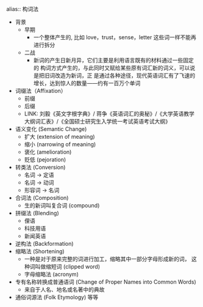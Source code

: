 alias:: 构词法
- 背景
  - 早期
    - 一个整体产生的, 比如 love，trust，sense，letter 这些词一样不能再进行拆分
  - 二战
    - 新词的产生日新月异，它们主要是利用语言既有的材料通过一些固定的 构词方式产生的，与此同时又赋给某些原有词汇新的词义，可以说是把旧词改造为新词，正 是通过各种途径，现代英语词汇有了飞速的增长，达到惊人的数量——约有一百万个单词
- 词缀法（Affixation）
  - 前缀
  - 后缀
  - LINK: 刘毅《英文字根字典》/ 蒋争《英语词汇的奥秘》/《大学英语教学大纲词汇表》/《全国硕士研究生入学统一考试英语考试大纲》
- 语义变化 (Semantic Change)
  - 扩大 (extension of meaning)
  - 缩小 (narrowing of meaning)
  - 褒化 (amelioration)
  - 贬低 (pejoration)
- 转类法 (Conversion)
  - 名词 -> 定语
  - 名词 -> 动词
  - 形容词 -> 名词
- 合词法 (Composition)
  - 生的新词叫复合词 (compound)
- 拼缀法 (Blending)
  - 俚语
  - 科技用语
  - 新闻英语
- 逆构法 (Backformation)
- 缩略法 (Shortening)
  - 一种是对于原来完整的词进行加工，缩略其中一部分字母形成新的词， 这种词叫做缩短词 (clipped word)
  - 字母缩略法 (acronym)
- 专有名称转换成普通语词 (Change of Proper Names into Common Words)
  - 来自于人名、地名或名著中的典故
- 通俗词源法 (Folk Etymology) 等等